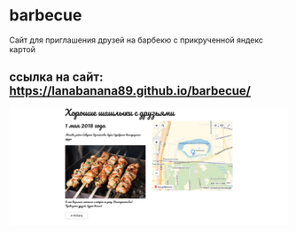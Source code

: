 # barbecue
Сайт для приглашения друзей на барбекю с прикрученной яндекс картой

## ссылка на сайт: https://lanabanana89.github.io/barbecue/

![](https://github.com/LanaBanana89/barbecue/blob/gh-pages/img/Screenshot.png)
